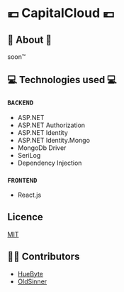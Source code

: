 # 💶 CapitalCloud 💶

## 🔎 About 🔎
soon™

## 💻 Technologies used 💻
### `BACKEND`
- ASP.NET
- ASP.NET Authorization
- ASP.NET Identity
- ASP.NET Identity.Mongo
- MongoDb Driver
- SeriLog
- Dependency Injection
### `FRONTEND`
- React.js
## Licence
[MIT](https://en.wikipedia.org/wiki/MIT_License)
## 🤴🏽 Contributors
- [HueByte](https://github.com/HueByte/)
- [OldSinner](https://github.com/OldSinner)
